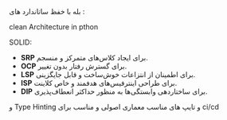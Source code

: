 بله با خفظ ساتاندارد های :

clean Architecture in pthon

SOLID:

* **SRP** برای ایجاد کلاس‌های متمرکز و منسجم.
* **OCP** برای گسترش رفتار بدون تغییر.
* **LSP** برای اطمینان از انتزاعات خوش‌ساخت و قابل جایگزینی.
* **ISP** برای طراحی اینترفیس‌های هدفمند و خاص کلاینت.
* **DIP** برای ساختاردهی وابستگی‌ها به منظور حداکثر انعطاف‌پذیری.

و Type Hinting و تایپ های مناسب معماری اصولی و مناسب برای ci/cd
